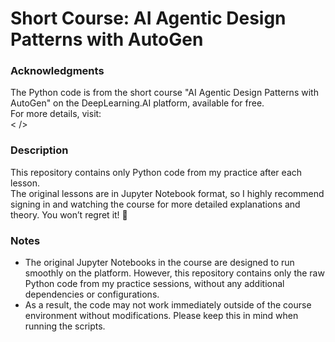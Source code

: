 # Short Course: AI Agentic Design Patterns with AutoGen

### Acknowledgments
The Python code is from the short course "AI Agentic Design Patterns with AutoGen"  on the DeepLearning.AI platform, available for free.  
For more details, visit:  
< />

### Description
This repository contains only Python code from my practice after each lesson.  
The original lessons are in Jupyter Notebook format, so I highly recommend signing in and watching the course for more detailed explanations and theory. You won’t regret it! 🙂

### Notes
- The original Jupyter Notebooks in the course are designed to run smoothly on the platform. However, this repository contains only the raw Python code from my practice sessions, without any additional dependencies or configurations.
- As a result, the code may not work immediately outside of the course environment without modifications. Please keep this in mind when running the scripts.
